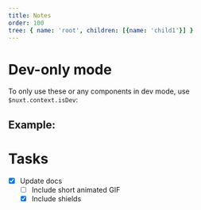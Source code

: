```yaml
---
title: Notes
order: 100
tree: { name: 'root', children: [{name: 'child1'}] }
---
```


# Dev-only mode

To only use these or any components in dev mode, use `$nuxt.context.isDev`:

## Example: 
<div v-if="$nuxt.context.isDev">
  <D3Tree :data="tree" />
</div>

# Tasks

- [x] Update docs
  - [ ] Include short animated GIF
  - [x] Include shields
